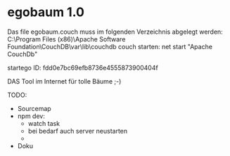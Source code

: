 # egobaum 1.0

Das file egobaum.couch muss im folgenden Verzeichnis abgelegt werden: 
C:\Program Files (x86)\Apache Software Foundation\CouchDB\var\lib\couchdb
couch starten: net start "Apache CouchDb"


startego ID: fdd0e7bc69efb8736e4555873900404f


DAS Tool im Internet für tolle Bäume ;-)

TODO:
- Sourcemap
- npm dev:
    - watch task
    - bei bedarf auch server neustarten
    - 
- Doku
